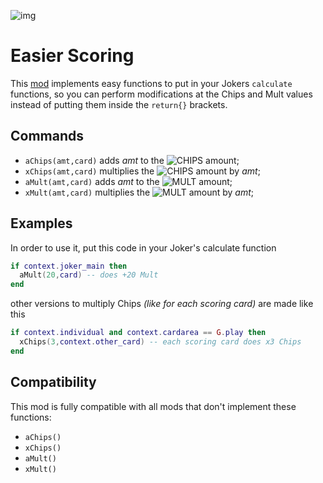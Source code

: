 ![img](https://raw.githubusercontent.com/cerloCasa/Easier-Scoring/main/assets/2x/modicon.png)
# Easier Scoring
This [mod](https://github.com/cerloCasa/Easier-Scoring/releases/tag/v1.1-EasierScoring) implements easy functions to put in your Jokers `calculate` functions, so you can perform modifications at the Chips and Mult values instead of putting them inside the `return{}` brackets.
## Commands
- `aChips(amt,card)` adds *amt* to the ![CHIPS](https://placehold.co/40x20/009dff/FFFFFF.png?text=Chips) amount;
- `xChips(amt,card)` multiplies the ![CHIPS](https://placehold.co/40x20/009dff/FFFFFF.png?text=Chips) amount by *amt*;
- `aMult(amt,card)` adds *amt* to the ![MULT](https://placehold.co/40x20/FE5F55/FFFFFF.png?text=Mult) amount;
- `xMult(amt,card)` multiplies the ![MULT](https://placehold.co/40x20/FE5F55/FFFFFF.png?text=Mult) amount by *amt*;
## Examples
In order to use it, put this code in your Joker's calculate function
```lua
if context.joker_main then
  aMult(20,card) -- does +20 Mult
end
```
other versions to multiply Chips *(like for each scoring card)* are made like this
```lua
if context.individual and context.cardarea == G.play then
  xChips(3,context.other_card) -- each scoring card does x3 Chips
end
```
## Compatibility
This mod is fully compatible with all mods that don't implement these functions:
- `aChips()`
- `xChips()`
- `aMult()`
- `xMult()`
